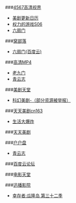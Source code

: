 ###[4567高清视界](http://www.4567.tv) 
-  [美剧更新日历](http://www.4567.tv/html/16.html  )  
-  [权力的游戏S06](http://www.4567.tv/film/id23156.html)  
-  [六扇门](http://www.4567.tv/film/id23486.html)  
 
###[窝部落](http://wobuluo.com/)  
- [六扇门(百度云)](http://wobuluo.com/1425.html)  

###[高清MP4](http://www.mp4ba.com)  
- [老九门](http://www.mp4ba.com/search.php?keyword=%E8%80%81%E4%B9%9D%E9%97%A8)  
- [青云志](http://www.mp4ba.com/search.php?keyword=%20%09Q%E4%BA%91%E5%BF%97)  
      

###[美剧天堂](http://www.meijutt.com/)  
- [科幻美剧-（部分资源被举报）](http://www.meijutt.com/file/list1.html)  

###[天天美剧cn163](http://cn163.net/)
- [生活大爆炸](http://cn163.net/archives/17613/)

###[天天美剧](http://www.ttmeiju.com/)

###[户户盘](http://huhupan.com/) 
- [青云志](http://huhupan.com/dsj/gcj/2016-07-29/5270.html)
        
###[百度云论坛](http://www.bdybbs.com/)  
 
###[电影天堂](http://www.bttiantang.com/)  
  
###[迅播影院](http://www.xiamp4.com)  
- [幸存者:瓜隆岛 第三十二季](http://www.xiamp4.com/Html/GP22686.html)

